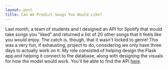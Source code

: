 ```yaml
---
layout: post
title: Can We Predict Songs You Would Like?
---
```

Last month, a team of students and I designed an API for Spotify that would take songs you "liked" and returned a list of 20 other songs that it feels like you would enjoy.
The catch is, though, that it wasn't locked to genre! This was a very fun, if exhausting, project to do, considering we only have three days to actually work on it.
My role consisted of helping design the Flask app and helping it connect to the database, along with designing the visuals for how the model would work.
You'll be able to find the API [here](https://spotify-suggester-melon.netlify.app/).
